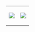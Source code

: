 <table border="0" cellspacing="0" cellpadding="0">
  <tr>
    <td>
      </p>
        <img src="https://github-readme-stats.vercel.app/api/top-langs/?username=niziulluizin&hide_title=true&theme=nord&langs_count=10"></img>
      </p>
    </td>
    <td>
      </p>
        <img src="http://github-profile-summary-cards.vercel.app/api/cards/profile-details?username=niziulluizin&theme=nord_dark"></img>
      </p>
    </td>
  </tr>
</table>
